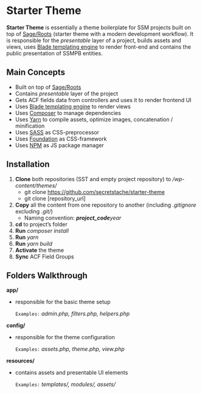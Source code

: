 # Starter Theme

**Starter Theme** is essentially a theme boilerplate for SSM projects built on top of [Sage/Roots](https://github.com/roots/sage) (starter theme with a modern development workflow). It is responsible for the *presentable* layer of a project, builds assets and views, uses [Blade templating engine](https://laravel.com/docs/5.7/blade) to render front-end and contains the public presentation of SSMPB entities.

## Main Concepts

- Built on top of [Sage/Roots](https://github.com/roots/sage)
- Contains *presentable* layer of the project
- Gets ACF fields data from controllers and uses it to render frontend UI
- Uses [Blade templating engine](https://laravel.com/docs/5.7/blade) to render views
- Uses [Composer](https://getcomposer.org/) to manage dependencies
- Uses [Yarn](https://yarnpkg.com/en/) to compile assets, optimize images, concatenation / minification
- Uses [SASS](https://sass-lang.com/) as CSS-preprocessor
- Uses [Foundation](https://foundation.zurb.com/) as CSS-framework
- Uses [NPM](https://www.npmjs.com/) as JS package manager

## Installation

1. **Clone** both repositories (SST and empty project repository) to */wp-content/themes/*
	- git clone https://github.com/secretstache/starter-theme
	- git clone [repository_url]
4. **Copy** all the content from one repository to another (including *.gitignore* excluding *.git/*)
	- Naming convention: _**project_code**_year__
6. **cd** to project’s folder
7. **Run** *composer install*
8. **Run** *yarn*
9. **Run** *yarn build*
9. **Activate** the theme
10. **Sync** ACF Field Groups

## Folders Walkthrough

**app/**

- responsible for the basic theme setup

	`Examples:` *admin.php, filters.php, helpers.php*

**config/**

- responsible for the theme configuration

	`Examples:` *assets.php, theme.php, view.php*

**resources/**

- contains assets and presentable UI elements

	`Examples:` *templates/, modules/, assets/*
